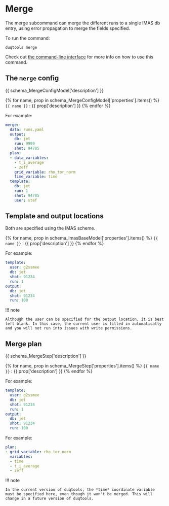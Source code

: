 # Merge

The merge subcommand can merge the different runs to a single IMAS db entry, using error
propagation to merge the fields specified.

To run the command:

`duqtools merge`

Check out [the command-line interface](/command-line-interface#merge) for more info on how to use this command.


## The `merge` config

{{ schema_MergeConfigModel['description'] }}

{% for name, prop in schema_MergeConfigModel['properties'].items() %}
`{{ name }}`
: {{ prop['description'] }}
{% endfor %}

For example:

```yaml title="duqtools.yaml"
merge:
  data: runs.yaml
  output:
    db: jet
    run: 9999
    shot: 94785
  plan:
  - data_variables:
    - t_i_average
    - zeff
    grid_variable: rho_tor_norm
    time_variable: time
  template:
    db: jet
    run: 1
    shot: 94785
    user: stef
```

## Template and output locations

Both are specified using the IMAS scheme.

{% for name, prop in schema_ImasBaseModel['properties'].items() %}
`{{ name }}`
: {{ prop['description'] }}
{% endfor %}

For example:

```yaml title="duqtools.yaml"
template:
  user: g2ssmee
  db: jet
  shot: 91234
  run: 1
output:
  db: jet
  shot: 91234
  run: 100
```

!!! note

    Although the user can be specified for the output location, it is best left blank. In this case, the current user is filled in automatically and you will not run into issues with write permissions.


## Merge plan

{{ schema_MergeStep['description'] }}

{% for name, prop in schema_MergeStep['properties'].items() %}
`{{ name }}`
: {{ prop['description'] }}
{% endfor %}

For example:

```yaml title="duqtools.yaml"
template:
  user: g2ssmee
  db: jet
  shot: 91234
  run: 1
output:
  db: jet
  shot: 91234
  run: 100
```

For example:

```yaml title="duqtools.yaml"
plan:
- grid_variable: rho_tor_norm
  variables:
  - time
  - t_i_average
  - zeff
```


!!! note

    In the current version of duqtools, the *time* coordinate variable must be specified here, even though it won't be merged. This will change in a future version of duqtools.
